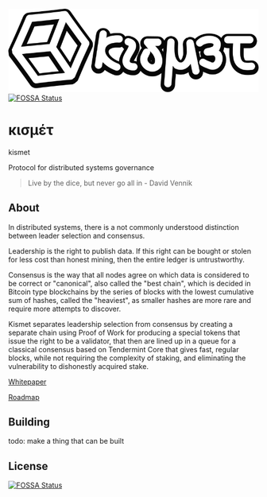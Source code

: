![logo](doc/logoshadow.svg)
[![FOSSA Status](https://app.fossa.com/api/projects/git%2Bgithub.com%2Fcybriq%2Fkismet.svg?type=shield)](https://app.fossa.com/projects/git%2Bgithub.com%2Fcybriq%2Fkismet?ref=badge_shield)

# κισμέτ

kismet

Protocol for distributed systems governance

> Live by the dice, but never go all in - David Vennik

## About

In distributed systems, there is a not commonly understood distinction between leader selection and consensus. 

Leadership is the right to publish data. If this right can be bought or stolen for less cost than honest mining, then the entire ledger is untrustworthy.

Consensus is the way that all nodes agree on which data is considered to be correct or "canonical", also called the "best chain", which is decided in Bitcoin type blockchains by the series of blocks with the lowest cumulative sum of hashes, called the "heaviest", as smaller hashes are more rare and require more attempts to discover.

Kismet separates leadership selection from consensus by creating a separate chain using Proof of Work for producing a special tokens that issue the right to be a validator, that then are lined up in a queue for a classical consensus based on Tendermint Core that gives fast, regular blocks, while not requiring the complexity of staking, and eliminating the vulnerability to dishonestly acquired stake.

[Whitepaper](doc/whitepaper.md)

[Roadmap](doc/roadmap.md)

## Building

todo: make a thing that can be built


## License
[![FOSSA Status](https://app.fossa.com/api/projects/git%2Bgithub.com%2Fcybriq%2Fkismet.svg?type=large)](https://app.fossa.com/projects/git%2Bgithub.com%2Fcybriq%2Fkismet?ref=badge_large)